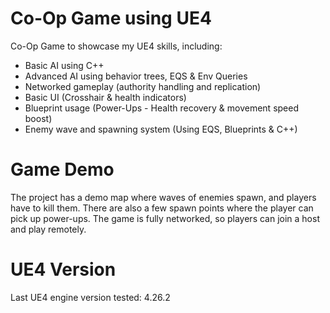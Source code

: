 # Co-Op Game using UE4
Co-Op Game to showcase my UE4 skills, including:
- Basic AI using C++
- Advanced AI using behavior trees, EQS & Env Queries
- Networked gameplay (authority handling and replication)
- Basic UI (Crosshair & health indicators)
- Blueprint usage (Power-Ups - Health recovery & movement speed boost)
- Enemy wave and spawning system (Using EQS, Blueprints & C++)

# Game Demo
The project has a demo map where waves of enemies spawn, and players have to kill them. There are also a few spawn points where the player can pick up power-ups. The game is fully networked, so players can join a host and play remotely.

# UE4 Version
Last UE4 engine version tested: 4.26.2
